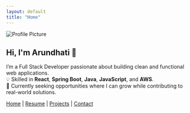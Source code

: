 ```yaml
---
layout: default
title: "Home"
---
```


![Profile Picture](/assets/images/profile.jpg)

## Hi, I'm Arundhati 👋  
I’m a Full Stack Developer passionate about building clean and functional web applications.  
💡 Skilled in **React**, **Spring Boot**, **Java**, **JavaScript**, and **AWS**.  
🎯 Currently seeking opportunities where I can grow while contributing to real-world solutions.

[Home](./index.md) |
[Resume](./resume.md) |
[Projects](./projects.md) |
[Contact](./contact.md)
